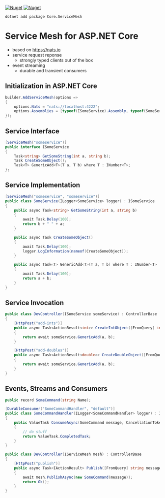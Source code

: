 [![Nuget](https://img.shields.io/nuget/v/Core.ServiceMesh)](https://www.nuget.org/packages/Core.ServiceMesh)
[![Nuget](https://img.shields.io/nuget/dt/Core.ServiceMesh)](https://www.nuget.org/packages/Core.ServiceMesh)

```
dotnet add package Core.ServiceMesh
```
# Service Mesh for ASP.NET Core
- based on https://nats.io
- service request reponse
  - strongly typed clients out of the box
- event streaming
  - durable and transient consumers

## Initialization in ASP.NET Core

```csharp
builder.AddServiceMesh(options =>
{
    options.Nats = "nats://localhost:4222";
    options.Assemblies = [typeof(ISomeService).Assembly, typeof(SomeService).Assembly];
});
```

## Service Interface

```csharp
[ServiceMesh("someservice")]
public interface ISomeService
{
    Task<string> GetSomeString(int a, string b);
    Task CreateSomeObject();
    Task<T> GenericAdd<T>(T a, T b) where T : INumber<T>;
};
```

## Service Implementation

```csharp
[ServiceMesh("someservice", "someservice")]
public class SomeService(ILogger<SomeService> logger) : ISomeService
{
    public async Task<string> GetSomeString(int a, string b)
    {
        await Task.Delay(100);
        return b + " " + a;
    }

    public async Task CreateSomeObject()
    {
        await Task.Delay(100);
        logger.LogInformation(nameof(CreateSomeObject));
    }

    public async Task<T> GenericAdd<T>(T a, T b) where T : INumber<T>
    {
        await Task.Delay(100);
        return a + b;
    }
}
```

## Service Invocation

```csharp
public class DevController(ISomeService someService) : ControllerBase
{
    [HttpPost("add-ints")]
    public async Task<ActionResult<int>> CreateIntObject([FromQuery] int a = 3, [FromQuery] int b = 5)
    {
        return await someService.GenericAdd(a, b);
    }

    [HttpPost("add-doubles")]
    public async Task<ActionResult<double>> CreateDoubleObject([FromQuery] double a = 3.1, [FromQuery] double b = 5.1)
    {
        return await someService.GenericAdd(a, b);
    }
}
```

## Events, Streams and Consumers

```csharp
public record SomeCommand(string Name);

[DurableConsumer("SomeCommandHandler", "default")]
public class SomeCommandHandler(ILogger<SomeCommandHandler> logger) : IConsumer<SomeCommand>
{
    public ValueTask ConsumeAsync(SomeCommand message, CancellationToken token)
    {
        // do stuff
        return ValueTask.CompletedTask;
    }
}

public class DevController(IServiceMesh mesh) : ControllerBase
{
    [HttpPost("publish")]
    public async Task<IActionResult> Publish([FromQuery] string message)
    {
        await mesh.PublishAsync(new SomeCommand(message));
        return Ok();
    }
}
```
